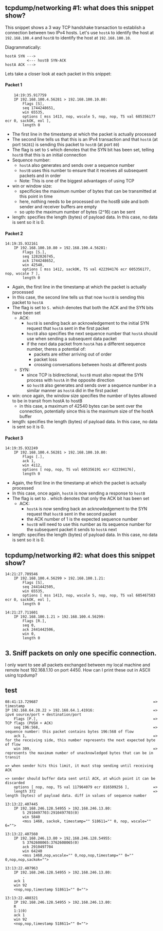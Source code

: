 ## tcpdump/networking #1: what does this snippet show?

This snippet shows a 3 way TCP handshake transaction to establish a connection between two IPv4 hosts. Let's use `hostA` to identify the host at `192.168.100.4` and `hostB` to identify the host at `192.168.100.10`. 

Diagrammatically:
```
hostA SYN --->
          <--- hostB SYN-ACK
hostA ACK --->
```

Lets take a closer look at each packet in this snippet:

#### Packet 1
```
    14:19:35.917759 
    IP 192.168.100.4.56281 > 192.168.100.10.80: 
        Flags [S],                         
        seq 1744248651,                    
        win 65535, 
        options [ mss 1413, nop, wscale 5, nop, nop, TS val 605356177 ecr 0, sackOK, eol ], 
        length 0
``` 

- The first line in the timestamp at which the packet is actually processed
- The second line tells us that this is an IPv4 transaction and that `hostA` (at port `56281`) is sending this packet to `hostB` (at port `80`)
- The flag is set to `S` which denotes that the SYN bit has been set, telling `hostB` that this is an initial connection
- Sequence number:
    - `hostA` also generates and sends over a sequence number 
    - `hostB` uses this number to ensure that it receives all subsequent packets and in order
    - Note: This is one of the biggest advantages of using TCP
- win or window size:
    - specificies the maximum number of bytes that can be transmitted at this point in time
    - here, nothing needs to be processed on the hostB side and both sender and receiver buffers are empty
    - so upto the maximum number of bytes (2^16) can be sent
- length: specifies the length (bytes) of payload data. In this case, no data is sent so it is 0.

#### Packet 2
```
14:19:35.932161 
    IP 192.168.100.10.80 > 192.168.100.4.56281: 
        Flags [S.],                         
        seq 1282826745,                     
        ack 1744248652,                     
        win 42540, 
        options [ mss 1412, sackOK, TS val 422394176 ecr 605356177, nop, wscale 7 ], 
        length 0
```

- Again, the first line in the timestamp at which the packet is actually processed
- In this case, the second line tells us that now `hostB` is sending this packet to `hostA`
- The flag is set to `S.` which denotes that both the ACK and the SYN bits have been set
    - ACK: 
        - `hostB` is sending back an acknowledgement to the initial SYN request that `hostA` sent in the first packet
        - `hostB` also specifies the next sequence number that `hostA` should use when sending a subsequent data packet
        - if the next data packet from `hostA` has a different sequence number, theres a potential of:
            - packets are either arriving out of order
            - packet loss
            - crossing conversations between hosts at different posts
    - SYN:
        - since TCP is bidirectional, `hostB` must also repeat the SYN process with `hostA` in the opposite direction
        - so `hostB` also generates and sends over a sequence number in a similar manner as `hostA` did in the first packet
- win: once again, the window size specifies the number of bytes allowed to be in transit from hostA to hostB
    - in this case, a maximum of 42540 bytes can be sent over the connection, potentially since this is the maximum size of the hostA buffer
- length: specifies the length (bytes) of payload data. In this case, no data is sent so it is 0.

#### Packet 3
```
14:19:35.932249 
    IP 192.168.100.4.56281 > 192.168.100.10.80: 
        Flags [.], 
        ack 1, 
        win 4112, 
        options [ nop, nop, TS val 605356191 ecr 422394176], 
        length 0
```
- Again, the first line in the timestamp at which the packet is actually processed
- In this case, once again, `hostA` is now sending a response to `hostB`
- The flag is set to `.` which denotes that only the ACK bit has been set
    - ACK: 
        - `hostA` is now sending back an acknowledgement to the SYN request that `hostB` sent in the second packet
        - the ACK number of 1 is the expected sequence number
        - `hostB` will need to use this number as its sequence number for the subsequent packet it sends to `hostA` next
- length: specifies the length (bytes) of payload data. In this case, no data is sent so it is 0.

## tcpdump/networking #2: what does this snippet show?
```
14:21:27.709546 
    IP 192.168.100.4.56299 > 192.168.100.1.21: 
        Flags [S], 
        seq 2441442505, 
        win 65535, 
        options [ mss 1413, nop, wscale 5, nop, nop, TS val 605467583 ecr 0, sackOK, eol ], 
        length 0

14:21:27.711601 
    IP 192.168.100.1.21 > 192.168.100.4.56299: 
        Flags [R.], 
        seq 0, 
        ack 2441442506, 
        win 0, 
        length 0
```

## 3. Sniff packets on only one specific connection.
I only want to see all packets exchanged between my local machine and remote host 192.168.1.10 on
port 4450. How can I print these out in ASCII using tcpdump?


## test
```
08:41:13.729687                                                     => timestamp 
IP 192.168.64.28.22 > 192.168.64.1.41916:                           => ipv4 source/port + destination/port 
    Flags [P.],                                                     => TCP flags (PUSH + ACK)   
    seq 196:568,                                                    => sequence number: this packet contains bytes 196:568 of flow
    ack 1,                                                          => for the receiving side, this number represents the next expected byte of flow
    win 309,                                                        => represents the maximum number of unacknowledged bytes that can be in transit
                                                                        => when sender hits this limit, it must stop sending until receiving ACK
                                                                        => sender should buffer data sent until ACK, at which point it can be discarded
    options [ nop, nop, TS val 117964079 ecr 816509256 ],           => 
    length 372                                                      => length (bytes) of payload data. diff in values of sequence number
```

```
13:13:22.407445 
    IP 192.168.246.128.54955 > 192.168.246.13.80: 
        S 2910497703:2910497703(0) 
        win 5840 
        <mss 1460, sackok, timestamp="" 518611="" 0, nop, wscale="" 6="">

13:13:22.407560 
    IP 192.168.246.13.80 > 192.168.246.128.54955: 
        S 3762608065:3762608065(0) 
        ack 2910497704 
        win 64240 
        <mss 1460,nop,wscale="" 0,nop,nop,timestamp="" 0="" 0,nop,nop,sackok="">

13:13:22.407963 
    IP 192.168.246.128.54955 > 192.168.246.13.80: 
        . 
    ack 1 
    win 92 
    <nop,nop,timestamp 518611="" 0="">

13:13:22.408321 
    IP 192.168.246.128.54955 > 192.168.246.13.80: 
    R 
    1:1(0) 
    ack 1 
    win 92 
    <nop,nop,timestamp 518611="" 0="">
```